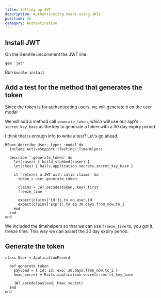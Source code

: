 ```yaml
---
title: Setting up JWT
description: Authenticating Users using JWTs
position: 25
category: Authentication
---
```


## Install JWT

On the Gemfile uncomment the JWT line

```ruby[Gemfile]
gem 'jwt'
```

Run `bundle install`


## Add a test for the method that generates the token

Since the token is for authenticating users, we will generate it on the user model

We will add a method call `generate_token`, which will use our app's `secret_key_base` as the key to generate a token with a 30 day expiry period.

I think that is enough info to write a test? Let's go ahead.

```ruby[spec/models/user-spec.rb]
RSpec.describe User, type: :model do
  include ActiveSupport::Testing::TimeHelpers

  describe '.generate_token' do
    let(:user) { build_stubbed(:user) }
    let(:key) { Rails.application.secrets.secret_key_base }

    it 'returns a JWT with valid claims' do
      token = user.generate_token

      claims = JWT.decode(token, key).first
      freeze_time

      expect(claims['id']).to eq user.id
      expect(claims['exp']).to eq 30.days.from_now.to_i
    end
  end
end
```

We included the timehelpers so that we can use `freeze_time` to, you got it, freeze time. This way we can assert the 30 day expiry period.

## Generate the token

```ruby[app/models/user.rb]
class User < ApplicationRecord

  def generate_token
    payload = { id: id, exp: 30.days.from_now.to_i }
    hmac_secret = Rails.application.secrets.secret_key_base

    JWT.encode(payload, hmac_secret)
  end
end
```
